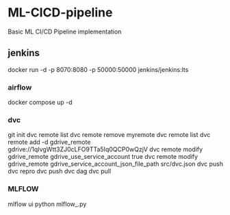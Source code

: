 # ML-CICD-pipeline
Basic ML CI/CD Pipeline implementation

## jenkins
docker run -d -p 8070:8080 -p 50000:50000 jenkins/jenkins:lts

### airflow
docker compose up -d

### dvc 

git init
dvc remote list
dvc remote remove myremote
dvc remote list
dvc remote add -d gdrive_remote gdrive://1qIvgWtt3ZJ0cLFO9TTa5Iq0QCP0wQzjV
dvc remote modify gdrive_remote gdrive_use_service_account true
dvc remote modify gdrive_remote gdrive_service_account_json_file_path src/dvc.json
dvc push
dvc repro
dvc push
dvc dag
dvc pull

### MLFLOW

mlflow ui
python mlflow_.py